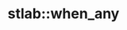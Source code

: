 ---
layout: free-function
title: stlab::when_any
tags: [library]
entities:
  - kind: overloads
    defined-in-header: stlab/future.hpp  
    list:
      - name: when_any
        pure-name: when_any
        declaration: |
            template <typename E, typename F, typename...Ts>
            auto when_any(E e, F f, future<Ts>... args)
        description: This function create a future that continues whenever the first future of the passed arguments succeeds.
      - name: when_any
        pure-name: when_any
        declaration: |
            template <typename E, typename F, typename I> 
            auto when_any(E e, F f, const std::pair<I,I>& range)
        description: This function create a future that continues whenever the first future within the range succeeds
  - kind: parameters
    list:
      - name: e
        description: Executor which is used to schedule the resulting task
      - name: f
        description: Callable object that implements the task
      - name: args
        description: Futures that shall be joined
      - name: range
        description: This describes the range of futures. If an empty range is provided then a stlab::future_exception with code stlab::future_errc::broken_promise is thrown.
  - kind: result
    description: a future that reduces a number of input futures to the first that successds and passes it to the associated function object
  - kind: example
    code: Fill in a code example
---